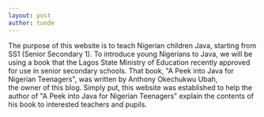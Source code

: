 ```yaml
---
layout: post
author: tunde
---
```


The purpose of this website is to teach Nigerian children Java, starting from SS1 
(Senior Secondary 1). To introduce young Nigerians to Java, we will be using a book that 
the Lagos State Ministry of Education recently approved for use in senior secondary schools. 
That book, "A Peek into Java for Nigerian Teenagers", was written by Anthony Okechukwu Ubah,  
the owner of this blog. Simply put, this website was established to help the author of 
"A Peek into Java for Nigerian Teenagers" explain the contents of his book to interested 
teachers and pupils.
